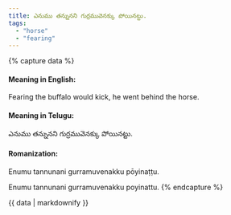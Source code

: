 ```yaml
---
title: ఎనుము తన్నునని గుర్రమువెనక్కు పోయినట్టు.
tags:
  - "horse"
  - "fearing"
---
```


{% capture data %}
#### Meaning in English:
Fearing the buffalo would kick, he went behind the horse.

#### Meaning in Telugu:
ఎనుము తన్నునని గుర్రమువెనక్కు పోయినట్టు.

#### Romanization:
Enumu tannunani gurramuvenakku pōyinaṭṭu.

Enumu tannunani gurramuvenakku poyinattu.
{% endcapture %}

{{ data | markdownify }}

